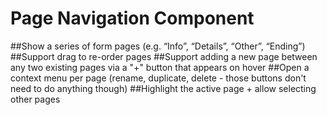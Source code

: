 # Page Navigation Component

##Show a series of form pages (e.g. “Info”, “Details”, “Other”, “Ending”)
##Support drag to re-order pages
##Support adding a new page between any two existing pages via a "+" button that appears on hover
##Open a context menu per page (rename, duplicate, delete - those buttons don't need to do anything though)
##Highlight the active page + allow selecting other pages
